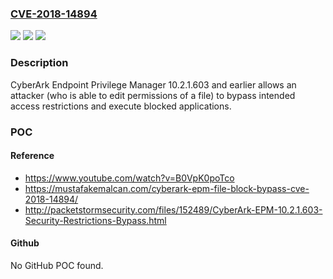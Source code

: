 ### [CVE-2018-14894](https://cve.mitre.org/cgi-bin/cvename.cgi?name=CVE-2018-14894)
![](https://img.shields.io/static/v1?label=Product&message=n%2Fa&color=blue)
![](https://img.shields.io/static/v1?label=Version&message=n%2Fa&color=blue)
![](https://img.shields.io/static/v1?label=Vulnerability&message=n%2Fa&color=brighgreen)

### Description

CyberArk Endpoint Privilege Manager 10.2.1.603 and earlier allows an attacker (who is able to edit permissions of a file) to bypass intended access restrictions and execute blocked applications.

### POC

#### Reference
- https://www.youtube.com/watch?v=B0VpK0poTco
- https://mustafakemalcan.com/cyberark-epm-file-block-bypass-cve-2018-14894/
- http://packetstormsecurity.com/files/152489/CyberArk-EPM-10.2.1.603-Security-Restrictions-Bypass.html

#### Github
No GitHub POC found.

